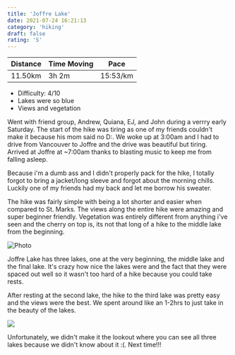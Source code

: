 ```yaml
---
title: 'Joffre Lake'
date: 2021-07-24 16:21:13
category: 'hiking'
draft: false
rating: 'S'
---
```


| Distance      | Time Moving | Pace |
| ----------- | ----------- | ----------- |
| 11.50km      | 3h 2m      | 15:53/km |

- Difficulty: 4/10
- Lakes were so blue
- Views and vegetation


Went with friend group, Andrew, Quiana, EJ, and John during a verrry early Saturday. The start of the hike was tiring as one of my friends couldn't make it because his mom said no D:. 
We woke up at 3:00am and I had to drive from Vancouver to Joffre and the drive was beautiful but tiring. Arrived at Joffre at ~7:00am thanks to blasting music to keep me from falling asleep.

Because i'm a dumb ass and I didn't properly pack for the hike, I totally forgot to bring a jacket/long sleeve and forgot about the morning chills. Luckily one of my friends had my back and let me borrow his sweater. 


The hike was fairly simple with being a lot shorter and easier when compared to St. Marks. The views along the entire hike were amazing and super beginner friendly. Vegetation was entirely different from anything i've seen and the cherry on top is, its not that long of a hike to the middle lake from the beginning. 

<img src="https://dgtzuqphqg23d.cloudfront.net/rI79MnirIbItT-IyaZ3vH_9ADCuQNVY8tUpymGxIuG0-2048x1536.jpg" alt="Photo">

Joffre Lake has three lakes, one at the very beginning, the middle lake and the final lake. It's crazy how nice the lakes were and the fact that they were spaced out well so it wasn't too hard of a hike because you could take rests. 

After resting at the second lake, the hike to the third lake was pretty easy and the views were the best. We spent around like an 1-2hrs to just take in the beauty of the lakes. 

<img src="https://dgtzuqphqg23d.cloudfront.net/H7i55TiMjqDwaN31KGsgjtFX9KmtJo0Et5ZNVY7jLtA-1536x2048.jpg"></img>

Unfortunately, we didn't make it the lookout where you can see all three lakes because we didn't know about it :(. Next time!!!